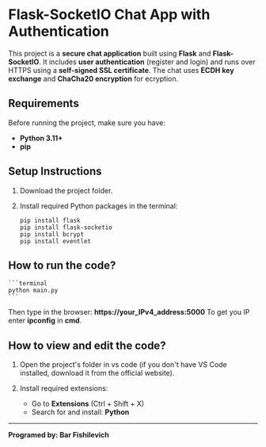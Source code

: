 # Flask-SocketIO Chat App with Authentication

This project is a **secure chat application** built using **Flask** and **Flask-SocketIO**. 
It includes **user authentication** (register and login) and runs over HTTPS using a **self-signed SSL certificate**. 
The chat uses **ECDH key exchange** and **ChaCha20 encryption** for ecryption.


## Requirements

Before running the project, make sure you have:

- **Python 3.11+**
- **pip**


## Setup Instructions

1. Download the project folder.

2. Install required Python packages in the terminal:

    ```terminal
    pip install flask
    pip install flask-socketio
    pip install bcrypt
    pip install eventlet
    ```


## How to run the code?

    ```terminal
    python main.py
    ```

Then type in the browser: **https://your_IPv4_address:5000**
To get you IP enter **ipconfig** in **cmd**.


## How to view and edit the code?

1. Open the project's folder in vs code (if you don't have VS Code installed, download it from the official website).

2. Install required extensions:
    - Go to **Extensions** (Ctrl + Shift + X)
    - Search for and install: **Python**

---

**Programed by: Bar Fishilevich**